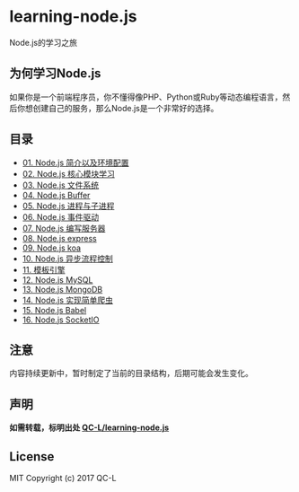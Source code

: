 # learning-node.js
Node.js的学习之旅
## 为何学习Node.js
如果你是一个前端程序员，你不懂得像PHP、Python或Ruby等动态编程语言，然后你想创建自己的服务，那么Node.js是一个非常好的选择。
## 目录
* [01. Node.js 简介以及环境配置](./docs/01.Node.js简介以及环境配置.md)
* [02. Node.js 核心模块学习](./)
* [03. Node.js 文件系统](./)
* [04. Node.js Buffer](./)
* [05. Node.js 进程与子进程](./)
* [06. Node.js 事件驱动](./)
* [07. Node.js 编写服务器](./)
* [08. Node.js express](./)
* [09. Node.js koa](./)
* [10. Node.js 异步流程控制](./)
* [11. 模板引擎](./)
* [12. Node.js MySQL](./)
* [13.  Node.js MongoDB](./)
* [14. Node.js 实现简单爬虫](./)
* [15. Node.js Babel](./)
* [16. Node.js SocketIO](./)
## 注意
内容持续更新中，暂时制定了当前的目录结构，后期可能会发生变化。
## 声明
**如需转载，标明出处 [QC-L/learning-node.js](https://github.com/QC-L/learning-node.js)**
## License
MIT Copyright (c) 2017 QC-L